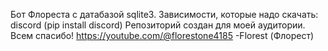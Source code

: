 Бот Флореста с датабазой sqlite3.
Зависимости, которые надо скачать: discord (pip install discord)
Репозиторий создан для моей аудитории. Всем спасибо!
https://youtube.com/@florestone4185
                -Florest (Флорест)
